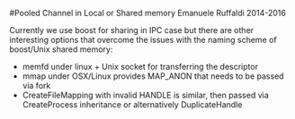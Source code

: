 
#Pooled Channel in Local or Shared memory
Emanuele Ruffaldi 2014-2016

Currently we use boost for sharing in IPC case but there are other interesting options that overcome the issues with the naming scheme of boost/Unix shared memory:

- memfd under linux + Unix socket for transferring the descriptor
- mmap under OSX/Linux provides MAP_ANON that needs to be passed via fork
- CreateFileMapping with invalid HANDLE is similar, then passed via CreateProcess inheritance or alternatively DuplicateHandle